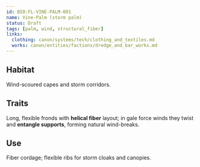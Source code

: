 ```yaml
---
id: BIO:FL-VINE-PALM-001
name: Vine-Palm (storm palm)
status: Draft
tags: [palm, wind, structural_fiber]
links:
  clothing: canon/systems/tech/clothing_and_textiles.md
  works: canon/entities/factions/dredge_and_bar_works.md
---
```


## Habitat
Wind-scoured capes and storm corridors.

## Traits
Long, flexible fronds with **helical fiber** layout; in gale force winds they twist and **entangle supports**, forming natural wind-breaks.

## Use
Fiber cordage; flexible ribs for storm cloaks and canopies.

